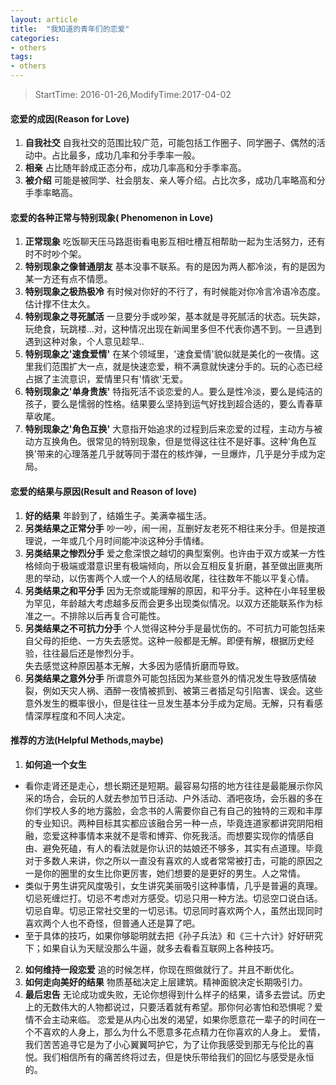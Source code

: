 ```yaml
---
layout: article
title:  "我知道的青年们的恋爱"
categories:
- others
tags:
- others
---
```


> StartTime: 2016-01-26,ModifyTime:2017-04-02

<!---more--->

#### 恋爱的成因(Reason for Love)
1. **自我社交**
自我社交的范围比较广范，可能包括工作圈子、同学圈子、偶然的活动中。占比最多，成功几率和分手季率一般。
2. **相亲**
占比随年龄成正态分布，成功几率高和分手季率高。
3. **被介绍**
可能是被同学、社会朋友、亲人等介绍。占比次多，成功几率略高和分手季率略高。

#### 恋爱的各种正常与特别现象( Phenomenon in Love)
1. **正常现象**
吃饭聊天压马路逛街看电影互相吐槽互相帮助一起为生活努力，还有时不时吵个架。
2. **特别现象之像普通朋友**
基本没事不联系。有的是因为两人都冷淡，有的是因为某一方还有点不情愿。
3. **特别现象之极热极冷**
有时候对你好的不行了，有时候能对你冷言冷语冷态度。估计撑不住太久。
4. **特别现象之寻死腻活**
一旦要分手或吵架，基本就是寻死腻活的状态。玩失踪，玩绝食，玩跳楼...对，这种情况出现在新闻里多但不代表你遇不到。一旦遇到遇到这种对象，个人意见趁早..
5. **特别现象之'速食爱情'**
在某个领域里，'速食爱情'貌似就是美化的一夜情。这里我们范围扩大一点，就是快速恋爱，稍不满意就快速分手的。玩的心态已经占据了主流意识，爱情里只有'情欲'无爱。
6. **特别现象之'单身贵族'**
特指死活不谈恋爱的人。要么是性冷淡，要么是纯洁的孩子，要么是懦弱的性格。结果要么坚持到运气好找到超合适的，要么青春草草收尾。
7. **特别现象之'角色互换'**
大意指开始追求的过程到后来恋爱的过程，主动方与被动方互换角色。很常见的特别现象，但是觉得这往往不是好事。这种'角色互换'带来的心理落差几乎就等同于潜在的核炸弹，一旦爆炸，几乎是分手成为定局。
#### 恋爱的结果与原因(Result and Reason of love)
1. **好的结果**
年龄到了，结婚生子。美满幸福生活。
2. **另类结果之正常分手**
吵一吵，闹一闹，互删好友老死不相往来分手。但是按道理说，一年或几个月时间能冲淡这种分手情绪。
3. **另类结果之惨烈分手**
爱之愈深恨之越切的典型案例。也许由于双方或某一方性格倾向于极端或潜意识里有极端倾向，所以会互相反复折磨，甚至做出匪夷所思的举动，以伤害两个人或一个人的结局收尾，往往数年不能以平复心情。
4. **另类结果之和平分手**
因为无奈或能理解的原因，和平分手。这种在小年轻里极为罕见，年龄越大考虑越多反而会更多出现类似情况。以双方还能联系作为标准之一。不排除以后再复合可能性。
5. **另类结果之不可抗力分手**
个人觉得这种分手是最忧伤的。不可抗力可能包括来自父母的拒绝、一方失去感觉。这种一般都是无解。即便有解，根据历史经验，往往最后还是惨烈分手。  
失去感觉这种原因基本无解，大多因为感情折磨而导致。
6. **另类结果之意外分手**
所谓意外可能包括因为某些意外的情况发生导致感情破裂，例如天灾人祸、酒醉一夜情被抓到、被第三者插足勾引陷害、误会。这些意外发生的概率很小，但是往往一旦发生基本分手成为定局。无解，只有看感情深厚程度和不同人决定。

#### 推荐的方法(Helpful Methods,maybe)
1. **如何追一个女生**
+ 看你走肾还是走心，想长期还是短期。最容易勾搭的地方往往是最能展示你风采的场合，会玩的人就去参加节日活动、户外活动、酒吧夜场，会乐器的多在你们学校人多的地方露脸，会念书的人需要你自己有自己的独特的三观和丰厚的专业知识。两种目标其实都应该融合另一种一点，毕竟连道家都讲究阴阳相融，恋爱这种事情本来就不是零和博弈、你死我活。而想要实现你的情感自由、避免死磕，有人的看法就是你认识的姑娘还不够多，其实有点道理。毕竟对于多数人来讲，你之所以一直没有喜欢的人或者常常被打击，可能的原因之一是你的圈里的女生比你更厉害，她们想要的是更好的男生。人之常情。    
+ 类似于男生讲究风度吸引，女生讲究美丽吸引这种事情，几乎是普遍的真理。切忌死缠烂打。切忌不考虑对方感受。切忌只用一种方法。切忌空口说白话。切忌自卑。切忌正常社交里的一切忌讳。切忌同时喜欢两个人，虽然出现同时喜欢两个人也不奇怪，但普通人还是算了吧。  
+ 至于具体的技巧，如果你够聪明就去把《孙子兵法》和《三十六计》好好研究下；如果自认为天赋没那么牛逼，就多去看看互联网上各种技巧。
2. **如何维持一段恋爱**
追的时候怎样，你现在照做就行了。并且不断优化。
3. **如何走向美好的结果**
物质基础决定上层建筑。精神面貌决定长期吸引力。
4. **最后忠告**
无论成功或失败，无论你想得到什么样子的结果，请多去尝试。历史上的无数伟大的人物都说过，只要活着就有希望。那你何必害怕和恐惧呢？爱情不会主动来临。
恋爱是从内心出发的渴望，如果你愿意花一辈子的时间在一个不喜欢的人身上，那么为什么不愿意多花点精力在你喜欢的人身上。
爱情，我们苦苦追寻它是为了小心翼翼呵护它，为了让你我感受到那无与伦比的喜悦。我们相信所有的痛苦终将过去，但是快乐带给我们的回忆与感受是永恒的。
